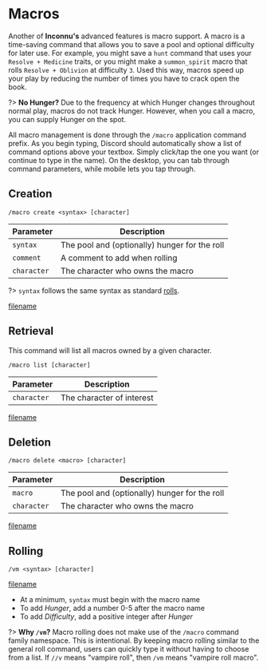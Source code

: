 # Macros

Another of **Inconnu's** advanced features is macro support. A macro is a time-saving command that allows you to save a pool and optional difficulty for later use. For example, you might save a `hunt` command that uses your `Resolve + Medicine` traits, or you might make a `summon_spirit` macro that rolls `Resolve + Oblivion` at difficulty `3`. Used this way, macros speed up your play by reducing the number of times you have to crack open the book.

?> **No Hunger?** Due to the frequency at which Hunger changes throughout normal play, macros do not track Hunger. However, when you call a macro, you can supply Hunger on the spot.

All macro management is done through the `/macro` application command prefix. As you begin typing, Discord should automatically show a list of command options above your textbox. Simply click/tap the one you want (or continue to type in the name). On the desktop, you can tab through command parameters, while mobile lets you tap through.

## Creation

```
/macro create <syntax> [character]
```

| Parameter   | Description                                   |
|-------------|-----------------------------------------------|
| `syntax`    | The pool and (optionally) hunger for the roll |
| `comment`   | A comment to add when rolling                 |
| `character` | The character who owns the macro              |

?> `syntax` follows the same syntax as standard [rolls](rolls.md#basic-syntax).

[filename](includes/character-requirement.md ':include')

## Retrieval

This command will list all macros owned by a given character.

```
/macro list [character]
```

| Parameter   | Description                                   |
|-------------|-----------------------------------------------|
| `character` | The character of interest                     |

[filename](includes/character-requirement.md ':include')

## Deletion

```
/macro delete <macro> [character]
```

| Parameter   | Description                                   |
|-------------|-----------------------------------------------|
| `macro`    | The pool and (optionally) hunger for the roll  |
| `character` | The character who owns the macro              |

[filename](includes/character-requirement.md ':include')

## Rolling

```
/vm <syntax> [character]
```

[filename](includes/character-requirement.md ':include')

* At a minimum, `syntax` must begin with the macro name
* To add *Hunger*, add a number 0-5 after the macro name
* To add *Difficulty*, add a positive integer after *Hunger*

?> **Why `/vm`?** Macro rolling does not make use of the `/macro` command family namespace. This is intentional. By keeping macro rolling similar to the general roll command, users can quickly type it without having to choose from a list. If `//v` means "vampire roll", then `/vm` means "vampire roll macro".

